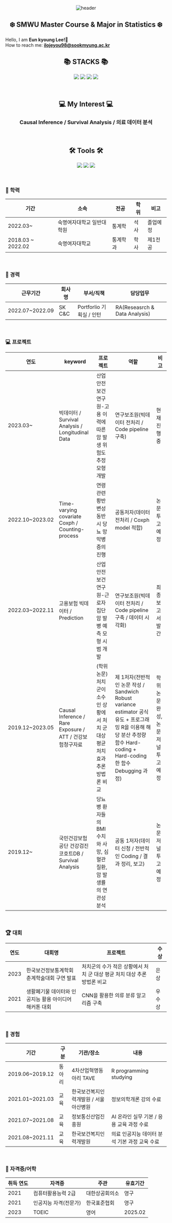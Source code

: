 <div align="center">

![header](https://capsule-render.vercel.app/api?type=waving&color=timeGradient&text=Welcome%20to%20Eun-kyoung's%20GitHub%20👋&animation=twinkling&fontSize=35&fontAlignY=40&fontAlign=50&height=250)


## :snowflake: **SMWU Master Course & Major in Statistics** :snowflake:
</div>

 Hello, I am **Eun kyoung Lee!**👋<br/> 
 How to reach me: **ilojeyou98@sookmyung.ac.kr**<br/> 
 
<div align=center><h2>📚 STACKS 📚</h2></div>
<div align=center>
<p>
  <img src="https://img.shields.io/badge/R-276DC3?style=flat-square&logo=R&logoColor=white">
  <img src="https://img.shields.io/badge/-SAS-blue?style=flat-square&logo=SAS&logoColor=white">
  <img src="https://img.shields.io/badge/mysql-%2300f.svg?style=flat-square&logo=mysql&logoColor=white">
  <img src="https://img.shields.io/badge/python-3776AB?style=flat-square&logo=python&logoColor=white"> 
 <p>
</div>	
<br>

<div align=center><h2>💻 My Interest 💻 </h2></div>	
<div align=center><h3>Causal Inference / Survival Analysis / 의료 데이터 분석</h3></div>	
<br>

<div align=center><h2>🛠 Tools 🛠</h2></div>
<div align=center>
<p>
<img src="https://img.shields.io/badge/Rstudio-276DC3?style=flat-square&logo=rstudio&logoColor=white"/>
<img src="https://img.shields.io/badge/Google Colab-F9AB00?style=flat-square&logo=Google Colab&logoColor=white"/>
<img src="https://img.shields.io/badge/Slack-E34F26?style=flat-square&logo=HTML5&logoColor=white" />
 <p>
</div>
<br>

### 📝 학력
|기간|소속|전공|학위|비고|
|-|-|-|-|-|
|2022.03~|숙명여자대학교 일반대학원|통계학|석사|졸업예정|
|2018.03 ~ 2022.02|숙명여자대학교|통계학과|학사|제1전공|
<br>

### 🏫 경력
|근무기간|회사명|부서/직책|담당업무|
|-|-|-|-|
|2022.07~2022.09|SK C&C|Portforlio 기획실 / 인턴|RA(Reseasrch & Data Analysis)|
<br>

### 💻 프로젝트
|연도|keyword|프로젝트|역할|비고|
|-|-|-|-|-|
|2023.03~|빅데이터 / Survival Analysis / Longitudinal Data|산업안전보건연구원-고용 이력에 따른 암 발생 위험도 추정모형 개발|연구보조원(빅데이터 전처리 / Code pipeline 구축)|현재 진행 중|
|2022.10~2023.02|Time-varying covariate Coxph / Counting-process|연령 관련 황반 변성 동반 시 당뇨 망막병증의 진행|공동저자(데이터 전처리 / Coxph model 적합)|논문투고예정|
|2022.03~2022.11|고용보험 빅데이터 / Prediction|산업안전보건연구원-근로자 집단 암 발병 예측 모형 시범 개발|연구보조원(빅데이터 전처리 / Code pipeline 구축 / 데이터 시각화)|최종 보고서 발간|
|2019.12~2023.05|Causal Inference / Rare Exposure / ATT / 건강보험청구자료|(학위논문)처치 군이 소수인 상황에서 처치 군 대상 평균 처치 효과 추론 방법론 비교|제 1저자(전반적인 논문 작성 / Sandwich Robust variance estimator 공식 유도 + 프로그래밍 R을 이용해 해당 분산 추정량 함수 Hard-coding + Hard-coding한 함수 Debugging 과정)|학위 논문 완성, 논문 저널 투고 예정|
|2019.12~|국민건강보험공단 건강검진코호트DB / Survival Analysis|당뇨병 환자들의 BMI수치와 사망, 심혈관 질환, 암 발생률의 연관성 분석|공동 1저자(데이터 신청 / 전반적인 Coding / 결과 정리, 보고)|논문 저널 투고 예정|

<br>

### 🏆 대회
|연도|대회명|프로젝트|수상|
|-|-|-|-|
|2023|한국보건정보통계학회 춘계학술대회 구연 발표|처치군의 수가 적은 상황에서 처치 군 대상 평균 처치 대상 추론 방법론 비교|은상|
|2021|생활폐기물 데이터와 인공지능 활용 아이디어 해커톤 대회|CNN을 활용한 의류 분류 알고리즘 구축|우수상|

<br>

### 📆 경험
|기간|구분|기관/장소|내용|
|-|-|-|-|
|2019.06~2019.12|동아리|4차산업혁명동아리 TAVE|R programming studying|
|2021.01~2021.03|교육|한국보건복지인력개발원 / 서울아산병원|정보의학개론 강의 수료|
|2021.07~2021.08|교육|정보통신산업진흥원|AI 온라인 실무 기본 / 응용 교육 과정 수료|
|2021.08~2021.11|교육|한국보건복지인력개발원|의료 인공지능 데이터 분석 기본 과정 교육 수료|

<br>

### 📜 자격증/어학
|취득 연도|자격증|주관|유효기간|
|-|-|-|-|
|2021|컴퓨터활용능력 2급|대한상공회의소|영구|
|2021|인공지능 자격(전문가)|한국표준협회|영구|
|2023|TOEIC|영어|2025.02|

<br>
